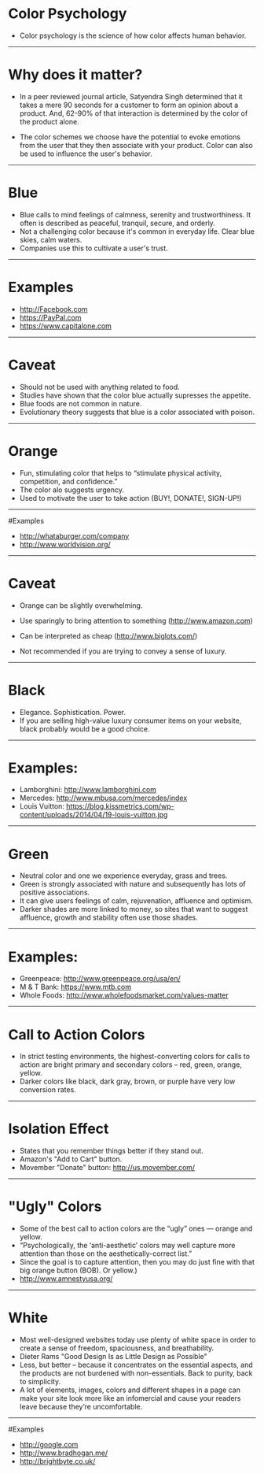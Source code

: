 # Color Psychology

- Color psychology is the science of how color affects human behavior.

---
# Why does it matter?

- In a peer reviewed journal article, Satyendra Singh determined that it takes a mere 90 seconds for a customer to form an opinion about a product. And, 62-90% of that interaction is determined by the color of the product alone.

- The color schemes we choose have the potential to evoke emotions from the user that they then associate with your product. Color can also be used to influence the user's behavior.

---
# Blue

- Blue calls to mind feelings of calmness, serenity and trustworthiness. It often is described as peaceful, tranquil, secure, and orderly.
- Not a challenging color because it's common in everyday life. Clear blue skies, calm waters.
- Companies use this to cultivate a user's trust.

---

# Examples

- http://Facebook.com
- https://PayPal.com
- https://www.capitalone.com

---

# Caveat

- Should not be used with anything related to food.
- Studies have shown that the color blue actually supresses the appetite.
- Blue foods are not common in nature.
- Evolutionary theory suggests that blue is a color associated with poison.

---

# Orange

- Fun, stimulating color that helps to “stimulate physical activity, competition, and confidence.”
- The color alo suggests urgency.
- Used to motivate the user to take action (BUY!, DONATE!, SIGN-UP!)

---

#Examples

- http://whataburger.com/company
- http://www.worldvision.org/

---

# Caveat

- Orange can be slightly overwhelming.
- Use sparingly to bring attention to something (http://www.amazon.com)

- Can be interpreted as cheap (http://www.biglots.com/)
- Not recommended if you are trying to convey a sense of luxury.

---

# Black

- Elegance. Sophistication. Power.
- If you are selling high-value luxury consumer items on your website, black probably would be a good choice.

---

# Examples:

- Lamborghini: http://www.lamborghini.com
- Mercedes: http://www.mbusa.com/mercedes/index
- Louis Vuitton: https://blog.kissmetrics.com/wp-content/uploads/2014/04/19-louis-vuitton.jpg

---

# Green

- Neutral color and one we experience everyday, grass and trees.
- Green is strongly associated with nature and subsequently has lots of positive associations.
- It can give users feelings of calm, rejuvenation, affluence and optimism.
- Darker shades are more linked to money, so sites that want to suggest affluence, growth and stability often use those shades.

---

# Examples:

- Greenpeace: http://www.greenpeace.org/usa/en/
- M & T Bank: https://www.mtb.com
- Whole Foods: http://www.wholefoodsmarket.com/values-matter

---

# Call to Action Colors

- In strict testing environments, the highest-converting colors for calls to action are bright primary and secondary colors – red, green, orange, yellow.
- Darker colors like black, dark gray, brown, or purple have very low conversion rates.

---

# Isolation Effect

- States that you remember things better if they stand out.
- Amazon's "Add to Cart" button.
- Movember "Donate" button: http://us.movember.com/

---

# "Ugly" Colors

- Some of the best call to action colors are the “ugly” ones — orange and yellow.
- “Psychologically, the ‘anti-aesthetic’ colors may well capture more attention than those on the aesthetically-correct list.”
- Since the goal is to capture attention, then you may do just fine with that big orange button (BOB). Or yellow.)
- http://www.amnestyusa.org/

---

# White

- Most well-designed websites today use plenty of white space in order to create a sense of freedom, spaciousness, and breathability.
- Dieter Rams "Good Design Is as Little Design as Possible"
- Less, but better – because it concentrates on the essential aspects, and the products are not burdened with non-essentials. Back to purity, back to simplicity.
-  A lot of elements, images, colors and different shapes in a page can make your site look more like an infomercial and cause your readers leave because they’re uncomfortable.

---

#Examples

- http://google.com
- http://www.bradhogan.me/
- http://brightbyte.co.uk/







